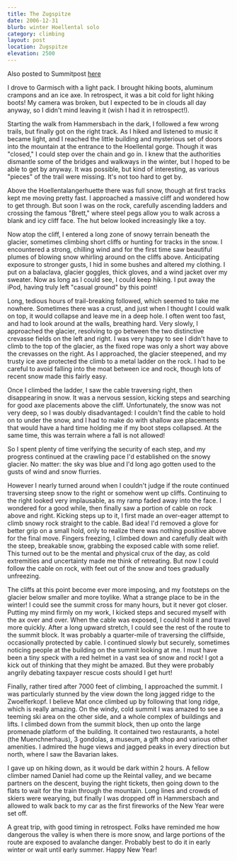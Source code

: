 ```yaml
---
title: The Zugspitze
date: 2006-12-31
blurb: winter Hoellental solo
category: climbing
layout: post
location: Zugspitze
elevation: 2500
---
```


Also posted to Summitpost [here](https://www.summitpost.org/winter-climb-of-the-h-llental/257433)

I drove to Garmisch with a light pack. I brought hiking boots, aluminum crampons
and an ice axe. In retrospect, it was a bit cold for light hiking boots! My
camera was broken, but I expected to be in clouds all day anyway, so I didn't
mind leaving it (wish I had it in retrospect!).

Starting the walk from Hammersbach in the dark, I followed a few wrong trails,
but finally got on the right track. As I hiked and listened to music it became
light, and I reached the little building and mysterious set of doors into the
mountain at the entrance to the Hoellental gorge. Though it was "closed," I
could step over the chain and go in. I knew that the authorities dismantle some
of the bridges and walkways in the winter, but I hoped to be able to get by
anyway. It was possible, but kind of interesting, as various "pieces" of the
trail were missing. It's not too hard to get by.

Above the Hoellentalangerhuette there was full snow, though at first tracks kept
me moving pretty fast. I approached a massive cliff and wondered how to get
through. But soon I was on the rock, carefully ascending ladders and crossing
the famous "Brett," where steel pegs allow you to walk across a blank and icy
cliff face. The hut below looked increasingly like a toy.

Now atop the cliff, I entered a long zone of snowy terrain beneath the glacier,
sometimes climbing short cliffs or hunting for tracks in the snow. I encountered
a strong, chilling wind and for the first time saw beautiful plumes of blowing
snow whirling around on the cliffs above. Anticipating exposure to stronger
gusts, I hid in some bushes and altered my clothing. I put on a balaclava,
glacier goggles, thick gloves, and a wind jacket over my sweater. Now as long as
I could see, I could keep hiking. I put away the iPod, having truly left "casual
ground" by this point!

Long, tedious hours of trail-breaking followed, which seemed to take me
nowhere. Sometimes there was a crust, and just when I thought I could walk on
top, it would collapse and leave me in a deep hole. I often went too fast, and
had to look around at the walls, breathing hard. Very slowly, I approached the
glacier, resolving to go between the two distinctive crevasse fields on the left
and right. I was very happy to see I didn't have to climb to the top of the
glacier, as the fixed rope was only a short way above the crevasses on the
right. As I approached, the glacier steepened, and my trusty ice axe protected
the climb to a metal ladder on the rock. I had to be careful to avoid falling
into the moat between ice and rock, though lots of recent snow made this fairly
easy.

Once I climbed the ladder, I saw the cable traversing right, then disappearing
in snow. It was a nervous session, kicking steps and searching for good axe
placements above the cliff. Unfortunately, the snow was not very deep, so I was
doubly disadvantaged: I couldn't find the cable to hold on to under the snow,
and I had to make do with shallow axe placements that would have a hard time
holding me if my boot steps collapsed. At the same time, this was terrain where
a fall is not allowed!

So I spent plenty of time verifying the security of each step, and my progress
continued at the crawling pace I'd established on the snowy glacier. No matter:
the sky was blue and I'd long ago gotten used to the gusts of wind and snow
flurries.

However I nearly turned around when I couldn't judge if the route continued
traversing steep snow to the right or somehow went up cliffs. Continuing to the
right looked very implausable, as my ramp faded away into the face. I wondered
for a good while, then finally saw a portion of cable on rock above and
right. Kicking steps up to it, I first made an over-eager attempt to climb snowy
rock straight to the cable. Bad idea! I'd removed a glove for better grip on a
small hold, only to realize there was nothing positive above for the final
move. Fingers freezing, I climbed down and carefully dealt with the steep,
breakable snow, grabbing the exposed cable with some relief. This turned out to
be the mental and physical crux of the day, as cold extremities and uncertainty
made me think of retreating. But now I could follow the cable on rock, with feet
out of the snow and toes gradually unfreezing.

The cliffs at this point become ever more imposing, and my footsteps on the
glacier below smaller and more toylike. What a strange place to be in the
winter! I could see the summit cross for many hours, but it never got
closer. Putting my mind firmly on my work, I kicked steps and secured myself
with the ax over and over. When the cable was exposed, I could hold it and
travel more quickly. After a long upward stretch, I could see the rest of the
route to the summit block. It was probably a quarter-mile of traversing the
cliffside, occasionally protected by cable. I continued slowly but securely,
sometimes noticing people at the building on the summit looking at me. I must
have been a tiny speck with a red helmet in a vast sea of snow and rock! I got a
kick out of thinking that they might be amazed. But they were probably angrily
debating taxpayer rescue costs should I get hurt!

Finally, rather tired after 7000 feet of climbing, I approached the summit. I
was particularly stunned by the view down the long jagged ridge to the
Zwoelferkopf. I believe Mat once climbed up by following that long ridge, which
is really amazing. On the windy, cold summit I was amazed to see a teeming ski
area on the other side, and a whole complex of buildings and lifts. I climbed
down from the summit block, then up onto the large promenade platform of the
building. It contained two restaurants, a hotel (the Muenchnerhaus), 3 gondolas,
a museum, a gift shop and various other amenities. I admired the huge views and
jagged peaks in every direction but north, where I saw the Bavarian lakes.

I gave up on hiking down, as it would be dark within 2 hours. A fellow climber
named Daniel had come up the Reintal valley, and we became partners on the
descent, buying the right tickets, then going down to the flats to wait for the
train through the mountain. Long lines and crowds of skiers were wearying, but
finally I was dropped off in Hammersbach and allowed to walk back to my car as
the first fireworks of the New Year were set off.

A great trip, with good timing in retrospect. Folks have reminded me how
dangerous the valley is when there is more snow, and large portions of the route
are exposed to avalanche danger. Probably best to do it in early winter or wait
until early summer. Happy New Year!

